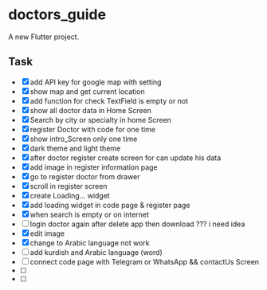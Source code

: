 # doctors_guide

A new Flutter project.

## Task

- [X] add API key for google map with setting
- [X] show map and get current location 
- [x] add function for check TextField is empty or not
- [X] show all doctor data in Home Screen 
- [X] Search by city or specialty in home Screen
- [x] register Doctor with code for one time
- [x] show intro_Screen only one time
- [x] dark theme and light theme
- [x] after doctor register create screen for can update his data
- [x] add image in register information page
- [X] go to register doctor from drawer 
- [x] scroll in register screen
- [x] create Loading... widget
- [x] add loading widget in code page & register page
- [X] when search is empty or on internet
- [ ] login doctor again after delete app then download ??? i need idea
- [X] edit image
- [x] change to Arabic language not work
- [ ] add kurdish and Arabic language (word)
- [ ] connect code page with Telegram or WhatsApp  && contactUs Screen 
- [ ] 
- [ ]






